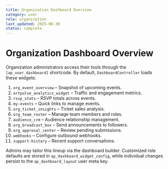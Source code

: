 ```yaml
---
title: Organization Dashboard Overview
category: user
role: organization
last_updated: 2025-08-30
status: complete
---
```

# Organization Dashboard Overview

Organization administrators access their tools through the `[ap_user_dashboard]` shortcode. By default, `DashboardController` loads these widgets:

1. `org_event_overview` – Snapshot of upcoming events.
2. `artpulse_analytics_widget` – Traffic and engagement metrics.
3. `rsvp_stats` – RSVP totals across events.
4. `my-events` – Quick links to manage events.
5. `org_ticket_insights` – Ticket sales analysis.
6. `org_team_roster` – Manage team members and roles.
7. `audience_crm` – Audience relationship management.
8. `org_broadcast_box` – Send announcements to followers.
9. `org_approval_center` – Review pending submissions.
10. `webhooks` – Configure outbound webhooks.
11. `support-history` – Recent support conversations.

Admins may tailor this lineup via the dashboard builder. Customized role defaults are stored in `ap_dashboard_widget_config`, while individual changes persist to the `ap_dashboard_layout` user meta key.
